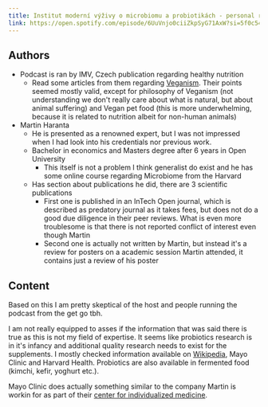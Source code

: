 ```yaml
---
title: Institut moderní výživy o microbiomu a probiotikách - personal review
link: https://open.spotify.com/episode/6UuVnjo0ciiZkpSyG71AxW?si=5f0c54a40ed642d8
---
```

## Authors

* Podcast is ran by IMV, Czech publication regarding healthy nutrition
	* Read some articles from them regarding [Veganism](veganism.md). Their points seemed mostly valid, except for philosophy of Veganism (not understanding we don't really care about what is natural, but about animal suffering) and Vegan pet food (this is more underwhelming, because it is related to nutrition albeit for non-human animals)
* Martin Haranta
	* He is presented as a renowned expert, but I was not impressed when I had look into his credentials nor previous work.
	* Bachelor in economics and Masters degree after 6 years in Open University
		* This itself is not a problem I think generalist do exist and he has some online course regarding Microbiome from the Harvard
	* Has section about publications he did, there are 3 scientific publications
		* First one is published in an InTech Open journal, which is described as predatory journal as it takes fees, but does not do a good due diligence in their peer reviews. What is even more troublesome is that there is not reported conflict of interest even though Martin 
		* Second one is actually not written by Martin, but instead it's a review for posters on a academic session Martin attended, it contains just a review of his poster

## Content

Based on this I am pretty skeptical of the host and people running the podcast from the get go tbh.

I am not really equipped to asses if the information that was said there is true as this is not my field of expertise. It seems like probiotics research is in it's infancy and additional quality research needs to exist for the supplements. I mostly checked information available on [Wikipedia](https://en.wikipedia.org/wiki/Probiotic), Mayo Clinic and Harvard Health. Probiotics are also available in fermented food (kimchi, kefir, yoghurt etc.).

Mayo Clinic does actually something similar to the company Martin is workin for as part of their [center for individualized medicine](https://www.mayo.edu/research/centers-programs/center-individualized-medicine/research/pillars-programs/microbiomics).